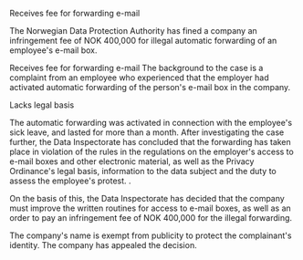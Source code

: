 Receives fee for forwarding e-mail

The Norwegian Data Protection Authority has fined a company an infringement fee of NOK 400,000 for illegal automatic forwarding of an employee's e-mail box.

Receives fee for forwarding e-mail
The background to the case is a complaint from an employee who experienced that the employer had activated automatic forwarding of the person's e-mail box in the company.

Lacks legal basis

The automatic forwarding was activated in connection with the employee's sick leave, and lasted for more than a month. After investigating the case further, the Data Inspectorate has concluded that the forwarding has taken place in violation of the rules in the regulations on the employer's access to e-mail boxes and other electronic material, as well as the Privacy Ordinance's legal basis, information to the data subject and the duty to assess the employee's protest. .

On the basis of this, the Data Inspectorate has decided that the company must improve the written routines for access to e-mail boxes, as well as an order to pay an infringement fee of NOK 400,000 for the illegal forwarding.

The company's name is exempt from publicity to protect the complainant's identity. The company has appealed the decision.
